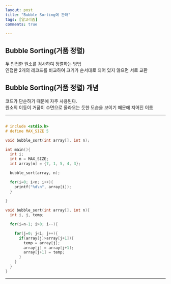 ```yaml
---
layout: post
title: "Bubble Sorting에 관해"
tags: [알고리즘]
comments: true

---
```


## Bubble Sorting(거품 정렬)
두 인접한 원소를 검사하여 정렬하는 방법<br>
인접한 2개의 레코드를 비교하여 크기가 순서대로 되어 있지 않으면 서로 교환<br>

## Bubble Sorting(거품 정렬) 개념

코드가 단순하기 때문에 자주 사용된다.<br>
원소의 이동이 거품이 수면으로 올라오는 듯한 모습을 보이기 때문에 지어진 이름<br>

---

```c

# include <stdio.h>
# define MAX_SIZE 5

void bubble_sort(int array[], int n);

int main(){
  int i;
  int n = MAX_SIZE;
  int array[n] = {7, 1, 5, 4, 3};

  bubble_sort(array, n);

  for(i=0; i<n; i++){
    printf("%d\n", array[i]);
  }
  
}

void bubble_sort(int array[], int n){
  int i, j, temp;

  for(i=n-1; i>0; i--){

    for(j=0; j<i; j++){
      if(array[j]>array[j+1]){
        temp = array[j];
        array[j] = array[j+1];
        array[j+1] = temp;
      }
    }
  }
}


```

---
